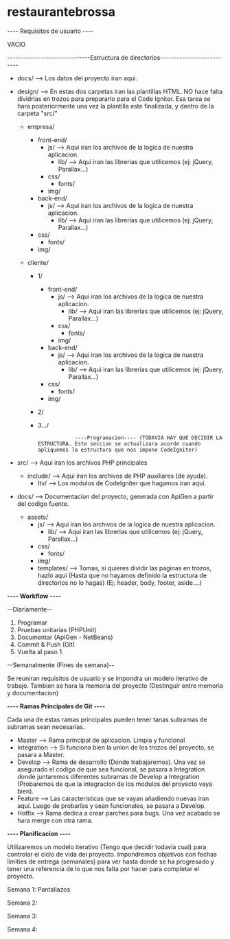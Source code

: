 restaurantebrossa
=================

---- Requisitos de usuario ----

VACIO

------------------------------Estructura de directorios--------------------------
  
  - docs/ --> Los datos del proyecto iran aqui.
  - design/ --> En estas dos carpetas iran las plantillas HTML. NO hace falta dividrlas en trozos para prepararlo
                para el Code Igniter. Esa tarea se hara posteriormente una vez la plantilla este finalizada, y dentro de                  la carpeta "src/"

    - empresa/
      - front-end/
          - js/ --> Aqui iran los archivos de la logica de nuestra aplicacion.
            - lib/ --> Aqui iran las librerias que utilicemos (ej: jQuery, Parallax...)
        - css/
          - fonts/
        - img/
      - back-end/
        - js/ --> Aqui iran los archivos de la logica de nuestra aplicacion.
          - lib/ --> Aqui iran las librerias que utilicemos (ej: jQuery, Parallax...)
      - css/
        - fonts/
      - img/


    - cliente/
      - 1/
        - front-end/
            - js/ --> Aqui iran los archivos de la logica de nuestra aplicacion.
              - lib/ --> Aqui iran las librerias que utilicemos (ej: jQuery, Parallax...)
          - css/
            - fonts/
          - img/
        - back-end/
          - js/ --> Aqui iran los archivos de la logica de nuestra aplicacion.
            - lib/ --> Aqui iran las librerias que utilicemos (ej: jQuery, Parallax...)
        - css/
          - fonts/
        - img/
        
      - 2/
      
      - 3.../
  
                        ----Programacion---- (TODAVIA HAY QUE DECIDIR LA ESTRUCTURA. Este seccion se actualizara acorde cuando apliquemos la estructura que nos impone CodeIgniter)

  - src/ --> Aqui iran los archivos PHP principales
    - include/ --> Aqui iran los archivos de PHP auxiliares (de ayuda).
      - ltv/ --> Los modulos de CodeIgniter que hagamos iran aqui. 
  - docs/ --> Documentacion del proyecto, generada con ApiGen a partir del codigo fuente.
    - assets/
      - js/ --> Aqui iran los archivos de la logica de nuestra aplicacion.
        - lib/ --> Aqui iran las librerias que utilicemos (ej: jQuery, Parallax...)
      - css/
        - fonts/
      - img/
      - templates/ --> Tomas, si quieres dividir las paginas en trozos, hazlo aqui (Hasta que no hayamos definido la estructura de directorios no lo hagas) (Ej: header, body, footer, aside....)



<b>---- Workflow ----</b>
    
--Diariamente--

  1. Programar
  2. Pruebas unitarias (PHPUnit)
  3. Documentar (ApiGen - NetBeans)
  4. Commit & Push (Git)
  5. Vuelta al paso 1.

--Semanalmente (Fines de semana)--

Se reuniran requisitos de usuario y se impondra un modelo iterativo de trabajo. Tambien se hara la memoria del proyecto (Destinguir entre memoria y documentacion)

<b> ---- Ramas Principales de Git ---- </b>

Cada una de estas ramas principales pueden tener tanas subramas de subramas sean necesarias.

- Master --> Rama principal de aplicacion. Limpia y funcional
- Integration --> Si funciona bien la union de los trozos del proyecto, se pasara a Master.
- Develop --> Rama de desarrollo (Donde trabajaremos). Una vez se asegurado el codigo de que sea funcional, se pasara a Integration donde juntaremos diferentes subramas de Develop a Integration (Probaremos de que la integracion de los modulos del proyecto vaya bien).
- Feature --> Las caracteristicas que se vayan añadiendo nuevas iran aqui. Luego de probarlas y sean funcionales, se pasara a Develop.
- Hotfix --> Rama dedica a crear parches para bugs. Una vez acabado se hara merge con otra rama.

<b> ---- Planificacion ---- </b>

Utilizaremos un modelo iterativo (Tengo que decidir todavía cual) para controlar el ciclo de vida del proyecto.
Impondremos objetivos con fechas limities de entrega (semanales) para ver hasta donde se ha progresado y tener una referencia de lo que nos falta por hacer para completar el proyecto.

Semana 1: Pantallazos

Semana 2:

Semana 3:

Semana 4:

